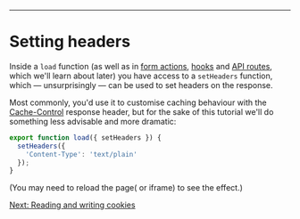 ------
# **Setting headers**
Inside a `load` function (as well as in [form actions](/part3/forms/form-element), [hooks](/part4/hooks/handle) and [API routes](/part3/api-routes/get-handlers), which we'll learn about later) you have access to a `setHeaders` function, which — unsurprisingly — can be used to set headers on the response.

Most commonly, you'd use it to customise caching behaviour with the [Cache-Control](https://developer.mozilla.org/en-US/docs/Web/HTTP/Headers/Cache-Control) response header, but for the sake of this tutorial we'll do something less advisable and more dramatic:
```js title="src/routes/part3/headers&cookies/setting-headers/+page.server.js" /{ setHeaders }/ /  setHeaders({/ /  });/ {3}
export function load({ setHeaders }) {
  setHeaders({
    'Content-Type': 'text/plain'
  });
}
```
(You may need to reload the page( or iframe) to see the effect.)

[Next: Reading and writing cookies](http://localhost:5173/part3/headers&cookies/cookies)
